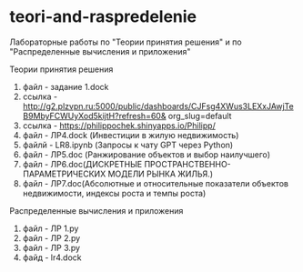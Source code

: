 # teori-and-raspredelenie
Лабораторные работы  по "Теории принятия решения" и  по "Распределенные вычисления и приложения"

Теории принятия решения
1. файл - задание 1.dock
2. ссылка - http://g2.plzvpn.ru:5000/public/dashboards/CJFsg4XWus3LEXxJAwjTeB9MbyFCWUyXod5kijtH?refresh=60& org_slug=default
3. ссылка - https://philippochek.shinyapps.io/Philipp/
4. файл - ЛР4.dock (Инвестиции в жилую недвижимость)
5. файлй - LR8.ipynb (Запросы к чату GPT через Python)
6. файл - ЛР5.doc (Ранжирование объектов и выбор наилучшего)
7. файл - ЛР6.doc(ДИСКРЕТНЫЕ ПРОСТРАНСТВЕННО-ПАРАМЕТРИЧЕСКИХ МОДЕЛИ РЫНКА ЖИЛЬЯ.)
8. файл - ЛР7.doc(Абсолютные и относительные показатели объектов недвижимости, индексы роста и темпы роста)


Распределенные вычисления и приложения
1. файл  - ЛР 1.py
2. файл  - ЛР 2.py
3. файл  - ЛР 3.py
4. файд - lr4.dock
